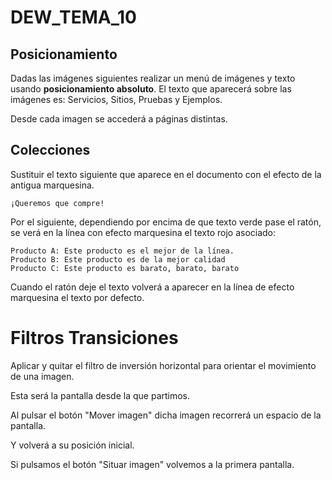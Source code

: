 # DEW_TEMA_10

## Posicionamiento

Dadas las imágenes siguientes realizar un menú de imágenes y texto usando **posicionamiento absoluto**. El texto que aparecerá sobre las imágenes es: Servicios, Sitios, Pruebas y Ejemplos.

Desde cada imagen se accederá a páginas distintas.


## Colecciones

Sustituir el texto siguiente que aparece en el documento con el efecto de la antigua marquesina.

`¡Queremos que compre!`

Por el siguiente, dependiendo por encima de que texto verde pase el ratón, se verá en la línea con efecto marquesina el texto rojo
asociado:

```
Producto A: Este producto es el mejor de la línea.
Producto B: Este producto es de la mejor calidad
Producto C: Este producto es barato, barato, barato
```

Cuando el ratón deje el texto volverá a aparecer en la línea de efecto marquesina el texto por defecto.

# Filtros Transiciones

Aplicar y quitar el filtro de inversión horizontal para orientar el movimiento de una imagen.

Esta será la pantalla desde la que partimos.

Al pulsar el botón "Mover imagen" dicha imagen recorrerá un espacio de la pantalla.

Y volverá a su posición inicial.

Si pulsamos el botón "Situar imagen" volvemos a la primera pantalla.


